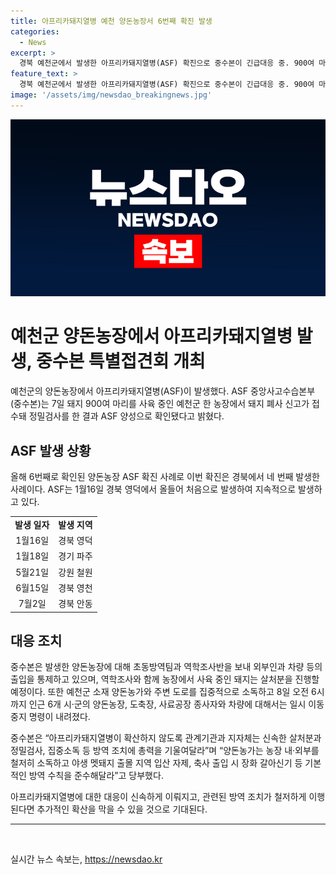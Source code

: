 ```yaml
---
title: 아프리카돼지열병 예천 양돈농장서 6번째 확진 발생
categories:
  - News
excerpt: >
  경북 예천군에서 발생한 아프리카돼지열병(ASF) 확진으로 중수본이 긴급대응 중. 900여 마리 돼지가 있는 농장에서 돼지 폐사 신고를 받고 ASF 양성으로 확인됨. 예천군과 인접 6개 시·군의 양돈농장, 도축장, 사료공장 이동중지 명령 발효. 올해 경북에서 네 번째 발생으로, 확산 방지를 위해 살처분, 정밀검사, 소독 등 방역조치에 최선을 다해야 함.
feature_text: >
  경북 예천군에서 발생한 아프리카돼지열병(ASF) 확진으로 중수본이 긴급대응 중. 900여 마리 돼지가 있는 농장에서 돼지 폐사 신고를 받고 ASF 양성으로 확인됨. 예천군과 인접 6개 시·군의 양돈농장, 도축장, 사료공장 이동중지 명령 발효. 올해 경북에서 네 번째 발생으로, 확산 방지를 위해 살처분, 정밀검사, 소독 등 방역조치에 최선을 다해야 함.
image: '/assets/img/newsdao_breakingnews.jpg'
---
```


<p><img src="/assets/img/newsdao_breakingnews.jpg" alt="firstkoreanews 속보" /></p>

<h1>예천군 양돈농장에서 아프리카돼지열병 발생, 중수본 특별접견회 개최</h1>

<p data-ke-size="size16">예천군의 양돈농장에서 아프리카돼지열병(ASF)이 발생했다. ASF 중앙사고수습본부(중수본)는 7일 돼지 900여 마리를 사육 중인 예천군 한 농장에서 돼지 폐사 신고가 접수돼 정밀검사를 한 결과 ASF 양성으로 확인됐다고 밝혔다.</p>

<h2 data-ke-size="size26">ASF 발생 상황</h2>

<p data-ke-size="size16">올해 6번째로 확인된 양돈농장 ASF 확진 사례로 이번 확진은 경북에서 네 번째 발생한 사례이다. ASF는 1월16일 경북 영덕에서 올들어 처음으로 발생하여 지속적으로 발생하고 있다.</p>

<table>
    <tr>
        <td style="text-align: center; height: 17px;"><b>발생 일자</b></td>
        <td style="text-align: center; height: 17px;"><b>발생 지역</b></td>
    </tr>
    <tr>
        <td style="text-align: center; height: 17px;">1월16일</td>
        <td style="text-align: center; height: 17px;">경북 영덕</td>
    </tr>
    <tr>
        <td style="text-align: center; height: 17px;">1월18일</td>
        <td style="text-align: center; height: 17px;">경기 파주</td>
    </tr>
    <tr>
        <td style="text-align: center; height: 17px;">5월21일</td>
        <td style="text-align: center; height: 17px;">강원 철원</td>
    </tr>
    <tr>
        <td style="text-align: center; height: 17px;">6월15일</td>
        <td style="text-align: center; height: 17px;">경북 영천</td>
    </tr>
    <tr>
        <td style="text-align: center; height: 17px;">7월2일</td>
        <td style="text-align: center; height: 17px;">경북 안동</td>
    </tr>
</table>

<h2 data-ke-size="size26">대응 조치</h2>

<p data-ke-size="size16">중수본은 발생한 양돈농장에 대해 초동방역팀과 역학조사반을 보내 외부인과 차량 등의 출입을 통제하고 있으며, 역학조사와 함께 농장에서 사육 중인 돼지는 살처분을 진행할 예정이다. 또한 예천군 소재 양돈농가와 주변 도로를 집중적으로 소독하고 8일 오전 6시까지 인근 6개 시·군의 양돈농장, 도축장, 사료공장 종사자와 차량에 대해서는 일시 이동 중지 명령이 내려졌다.</p>

<p data-ke-size="size16">중수본은 “아프리카돼지열병이 확산하지 않도록 관계기관과 지자체는 신속한 살처분과 정밀검사, 집중소독 등 방역 조치에 총력을 기울여달라”며 “양돈농가는 농장 내·외부를 철저히 소독하고 야생 멧돼지 출몰 지역 입산 자제, 축사 출입 시 장화 갈아신기 등 기본적인 방역 수칙을 준수해달라”고 당부했다.</p>

<p data-ke-size="size16">아프리카돼지열병에 대한 대응이 신속하게 이뤄지고, 관련된 방역 조치가 철저하게 이행된다면 추가적인 확산을 막을 수 있을 것으로 기대된다.</p>

<hr>

<p data-ke-size="size16">&nbsp;</p>
실시간 뉴스 속보는, <a href="https://newsdao.kr" rel="dofollow">https://newsdao.kr</a>


